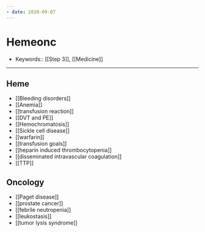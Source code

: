 ```yaml
---
- date: 2020-09-07
---
```


# Hemeonc

- Keywords:: [[Step 3]], [[Medicine]]
---

## Heme

- [[Bleeding disorders]]
- [[Anemia]]
- [[transfusion reaction]]
- [[DVT and PE]]
- [[Hemochromatosis]]
- [[Sickle cell disease]]
- [[warfarin]]
- [[transfusion goals]]
- [[heparin induced thrombocytopenia]]
- [[disseminated intravascular coagulation]]
- [[TTP]]

## Oncology

- [[Paget disease]]
- [[prostate cancer]]
- [[febrile neutropenia]]
- [[leukostasis]]
- [[tumor lysis syndrome]]
